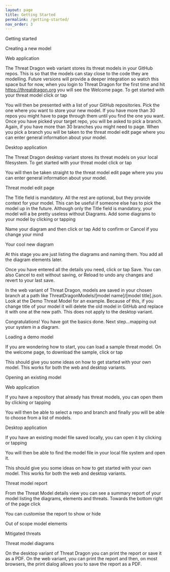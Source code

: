 ```yaml
---
layout: page
title: Getting Started
permalink: /getting-started/
nav_order: 3
---
```



Getting started

Creating a new model

Web application

The Threat Dragon web variant stores its threat models in your GitHub repos.
This is so that the models can stay close to the code they are modelling.
Future versions will provide a deeper integration so watch this space but for now,
when you login to Threat Dragon for the first time and hit https://threatdragon.org you will see the Welcome page.
To get started with your threat model click or tap


You will then be presented with a list of your GitHub repositories.
Pick the one where you want to store your new model.
If you have more than 30 repos you might have to page through them until you find the one you want.
Once you have picked your target repo, you will be asked to pick a branch.
Again, if you have more than 30 branches you might need to page.
When you pick a branch you will be taken to the threat model edit page where you can enter general information about your model.

Desktop application

The Threat Dragon desktop variant stores its threat models on your local filesystem. To get started with your threat model click or tap


You will then be taken straight to the threat model edit page where you you can enter general information about your model.

Threat model edit page

The Title field is mandatory. All the rest are optional, but they provide context for your model.
This can be useful if someone else has to pick the model up in the future.
Although only the Title field is mandatory, your model will a be pretty useless without Diagrams.
Add some diagrams to your model by clicking or tapping

Name your diagram and then click or tap Add to confirm or Cancel if you change your mind

Your cool new diagram

At this stage you are just listing the diagrams and naming them.
You add all the diagram elements later.

Once you have entered all the details you need, click or tap Save.
You can also Cancel to exit without saving, or Reload to undo any changes and revert to your last save.

In the web variant of Threat Dragon, models are saved in your chosen branch at a path like ThreatDragonModels/[model name]/[model title].json.
Look at the Demo Threat Model for an example.
Because of this, if you change title of your model it will delete the old model in GitHub and replace it with one at the new path.
This does not apply to the desktop variant.

Congratulations! You have got the basics done. Next step...mapping out your system in a diagram.

Loading a demo model

If you are wondering how to start, you can load a sample threat model. On the welcome page, to download the sample, click or tap

This should give you some ideas on how to get started with your own model. This works for both the web and desktop variants.

Opening an existing model

Web application

If you have a repository that already has threat models, you can open them by clicking or tapping

You will then be able to select a repo and branch and finally you will be able to choose from a list of models.

Desktop application

If you have an existing model file saved locally, you can open it by clicking or tapping

You will then be able to find the model file in your local file system and open it.

This should give you some ideas on how to get started with your own model. This works for both the web and desktop variants.

Threat model report

From the Threat Model details view you can see a summary report of your model listing the diagrams, elements and threats.
Towards the bottom right of the page click

You can customise the report to show or hide

Out of scope model elements

Mitigated threats

Threat model diagrams

On the desktop variant of Threat Dragon you can print the report or save it as a PDF.
On the web variant, you can print the report and then, on most browsers, the print dialog allows you to save the report as a PDF.

